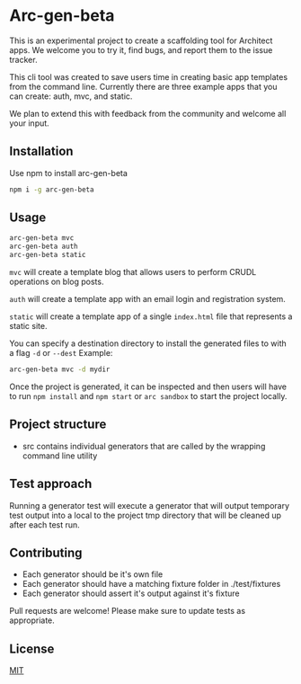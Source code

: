 # Arc-gen-beta

This is an experimental project to create a scaffolding tool for Architect apps. We welcome you to try it, find bugs, and report them to the issue tracker.

This cli tool was created to save users time in creating basic app templates from the command line. Currently there are three example apps that you can create: auth, mvc, and static.

We plan to extend this with feedback from the community and welcome all your input.


## Installation

Use npm to install arc-gen-beta

```bash
npm i -g arc-gen-beta
```

## Usage

```bash
arc-gen-beta mvc
arc-gen-beta auth
arc-gen-beta static
```

`mvc` will create a template blog that allows users to perform CRUDL operations on blog posts.

`auth` will create a template app with an email login and registration system.

`static` will create a template app of a single `index.html` file that represents a static site.

You can specify a destination directory to install the generated files to with a flag `-d` or `--dest`
Example:
```bash
arc-gen-beta mvc -d mydir
```
Once the project is generated, it can be inspected and then users will have to run `npm install` and `npm start` or `arc sandbox` to start the project locally. 


## Project structure
- src contains individual generators that are called by the wrapping command line utility

## Test approach
Running a generator test will execute a generator that will output temporary test output into a local to the project tmp directory that will be cleaned up after each test run.

## Contributing
- Each generator should be it's own file
- Each generator should have a matching fixture folder in ./test/fixtures
- Each generator should assert it's output against it's fixture

Pull requests are welcome! Please make sure to update tests as appropriate.

## License
[MIT](https://choosealicense.com/licenses/mit/)